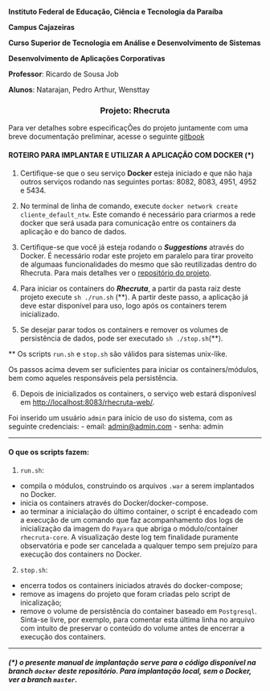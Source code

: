 **Instituto Federal de Educação, Ciência e Tecnologia da Paraíba**

**Campus Cajazeiras**

**Curso Superior de Tecnologia em Análise e Desenvolvimento de Sistemas**

**Desenvolvimento de Aplicações Corporativas**

**Professor**: Ricardo de Sousa Job

**Alunos**: Natarajan, Pedro Arthur, Wensttay

<h3 align="center">
  Projeto: Rhecruta
</h3>

Para ver detalhes sobre especificaçÕes do projeto juntamente com uma breve
documentação preliminar, acesse o seguinte [gitbook](https://natarajanrodrigues.gitbooks.io/rhecruta/)



#### ROTEIRO PARA IMPLANTAR E UTILIZAR A APLICAÇÃO COM DOCKER (*)




1. Certifique-se que o seu serviço **Docker** esteja iniciado e que não haja outros serviços rodando nas seguintes portas: 8082, 8083, 4951, 4952 e 5434.

2. No terminal de linha de comando, execute `docker network create cliente_default_ntw`. Este comando é necessário para criarmos a rede docker que será usada para comunicação entre os containers da aplicação e do banco de dados.

3. Certifique-se que você já esteja rodando o ***Suggestions*** através do Docker. É necessário rodar este projeto em paralelo para tirar proveito de algumaas funcionalidades do mesmo que são reutilizadas dentro do Rhecruta. Para mais detalhes ver o [repositório do projeto](https://github.com/natarajanrodrigues/pos-projeto).

4. Para iniciar os containers do ***Rhecruta***, a partir da pasta raiz deste projeto execute `sh ./run.sh` (\*\*). A partir deste passo, a aplicação já deve estar disponível para uso, logo após os containers terem inicializado.

5. Se desejar parar todos os containers e remover os volumes de persistência de dados, pode ser executado `sh ./stop.sh`(\*\*).

  \*\* Os scripts `run.sh` e `stop.sh` são válidos para sistemas unix-like.

  Os passos acima devem ser suficientes para iniciar os containers/módulos, bem como aqueles responsáveis pela persistência.

6. Depois de inicializados os containers, o serviço web estará disponívesl em [http://localhost:8083/rhecruta-web/](http://localhost:8083/rhecruta-web/).

  Foi inserido um usuário `admin` para início de uso do sistema, com as seguinte credenciais:
    - email: admin@admin.com
    - senha: admin
<hr>

#### O que os scripts fazem:


1. `run.sh`:
  - compila o módulos, construindo os arquivos `.war` a serem implantados no Docker.
  - inicia os containers através do Docker/docker-compose.
  - ao terminar a inicialação do último container, o script é encadeado com a execução de um comando que faz acompanhamento dos logs de inicialização da imagem do `Payara` que abriga o módulo/container `rhecruta-core`. A visualização deste log tem finalidade puramente observatória e pode ser cancelada a qualquer tempo sem prejuízo para execução dos containers no Docker.

2. `stop.sh`:
  - encerra todos os containers iniciados através do docker-compose;
  - remove as imagens do projeto que foram criadas pelo script de inicalização;
  - remove o volume de persistência do container baseado em `Postgresql`. Sinta-se livre, por exemplo, para comentar esta última linha no arquivo com intuito de preservar o conteúdo do volume antes de encerrar a execução dos containers.

<hr>

 ##### (*) o presente manual de implantação serve para o código disponível na branch `docker` deste repositório.  Para implantação local, sem o Docker, ver a branch `master`.
